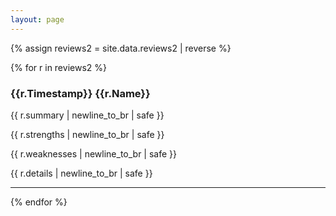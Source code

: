 ```yaml
---
layout: page
---
```

<style>
p.review {
  border-left: 2px solid grey;
}

div.block {
  margin-bottom: 1em;
}
</style>

{% assign reviews2 = site.data.reviews2 | reverse %}

{% for r in reviews2 %}
  <p class="review">
  <h3>{{r.Timestamp}} {{r.Name}}</h3>

  <div class="block">{{ r.summary | newline_to_br | safe }}</div>
  <div class="block">{{ r.strengths | newline_to_br | safe }}</div>
  <div class="block">{{ r.weaknesses | newline_to_br | safe }}</div>
  <div class="block">{{ r.details | newline_to_br | safe }}</div>

  </p>
  <hr/>
{% endfor %}



